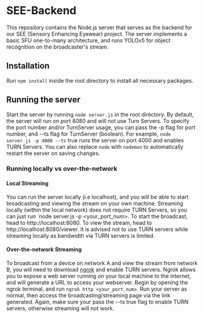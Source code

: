 # SEE-Backend
This repository contains the Node.js server that serves as the backend for our SEE (Sensory Enhancing Eyewear) project. 
The server implements a basic SFU one-to-many architecture, and runs YOLOv5 for object recognition on the broadcaster's stream.

## Installation
Run `npm install` inside the root directory to install all necessary packages.

## Running the server
Start the server by running `node server.js` in the root directory. By default, the server will run on port 8080 and will not use Turn Servers. To specify the port number and/or TurnServer usage, you can pass the -p flag for port number, and --ts flag for TurnServer (boolean). For example, `node server.js -p 4000 --ts` true runs the server on port 4000 and enables TURN Servers. You can also replace `node` with `nodemon` to automatically restart the server on saving changes.

### Running locally vs over-the-network
#### Local Streaming
You can run the server locally (i.e localhost), and you will be able to start broadcasting and viewing the stream on your own machine. Streaming locally (within the local network) does not require TURN Servers, so you can just run `node server.js -p <your_port_num>. To start the broadcast, head to http://localhost:8080. To view the stream, head to http://localhost:8080/viewer. It is advised not to use TURN servers while streaming locally as bandwidth via TURN servers is limited.

#### Over-the-network Streaming
To broadcast from a device on network A and view the stream from network B, you will need to download [ngrok](https://ngrok.com/download) and enable TURN servers. Ngrok allows you to expose a web server running on your local machine to the internet, and will generate a URL to access your webserver. Begin by opening the ngrok terminal, and run `ngrok http <your_port_num>`. Run your server as normal, then access the broadcasting/streaming page via the link generated. Again, make sure your pass the --ts true flag to enable TURN servers, otherwise streaming will not work.
